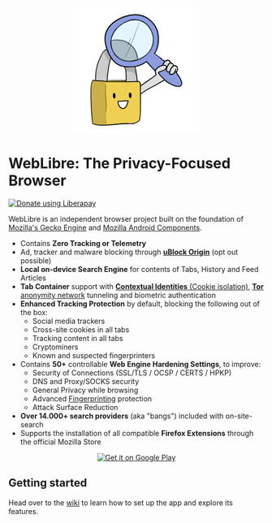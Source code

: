 <p align="center">
  <img width="250" src="https://raw.githubusercontent.com/FaFre/WebLibre/main/app/assets/icon/icon.png" alt="WebLibre Logo">
</p>

# WebLibre: The Privacy-Focused Browser

<a href="https://liberapay.com/FaFre/donate"><img alt="Donate using Liberapay" src="https://liberapay.com/assets/widgets/donate.svg"></a>

WebLibre is an independent browser project built on the foundation of [Mozilla's Gecko Engine](https://en.wikipedia.org/wiki/Gecko_(software)) and [Mozilla Android Components](https://mozac.org/).

- Contains **Zero Tracking or Telemetry**
- Ad, tracker and malware blocking through [**uBlock Origin**](https://ublockorigin.com/) (opt out possible)
- **Local on-device Search Engine** for contents of Tabs, History and Feed Articles
- **Tab Container** support with [**Contextual Identities** (Cookie isolation)](https://developer.mozilla.org/en-US/docs/Mozilla/Add-ons/WebExtensions/API/contextualIdentities), [**Tor** anonymity network](https://en.wikipedia.org/wiki/The_Tor_Project) tunneling and biometric authentication
- **Enhanced Tracking Protection** by default, blocking the following out of the box:
  - Social media trackers
  - Cross-site cookies in all tabs
  - Tracking content in all tabs
  - Cryptominers
  - Known and suspected fingerprinters
- Contains **50+** controllable **Web Engine Hardening Settings**, to improve:
  - Security of Connections (SSL/TLS / OCSP / CERTS / HPKP)
  - DNS and Proxy/SOCKS security
  - General Privacy while browsing
  - Advanced [Fingerprinting](https://en.wikipedia.org/wiki/Canvas_fingerprinting) protection
  - Attack Surface Reduction
- **Over 14.000+ search providers** (aka "bangs") included with on-site-search
- Supports the installation of all compatible **Firefox Extensions** through the official Mozilla Store


<p align="center">
  <a href='https://play.google.com/store/apps/details?id=eu.weblibre.bang_navigator&pcampaignid=pcampaignidMKT-Other-global-all-co-prtnr-py-PartBadge-Mar2515-1'>
    <img width="240" alt='Get it on Google Play' src='https://play.google.com/intl/en_us/badges/static/images/badges/en_badge_web_generic.png'/>
  </a>
</p>

## Getting started

Head over to the [wiki](./wiki/Quickstart-Guide) to learn how to set up the app and explore its features.
